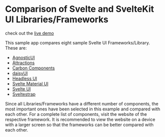 # Comparison of Svelte and SvelteKit UI Libraries/Frameworks

check out the [live demo](https://doldsimo.github.io/svelte-ui-frameworks/home)

This sample app compares eight sample Svelte UI Frameworks/Library. These are:

- [AgnosticUI](https://github.com/agnosticui/agnosticui)
- [Attractions](https://github.com/illright/attractions)
- [Carbon Components](https://github.com/carbon-design-system/carbon-components-svelte)
- [daisyUI](https://github.com/saadeghi/daisyui)
- [Headless UI](https://github.com/rgossiaux/svelte-headlessui)
- [Svelte Material UI](https://github.com/hperrin/svelte-material-ui)
- [Svelte UI](https://github.com/svelteuidev/svelteui)
- [Sveltestrap](https://github.com/bestguy/sveltestrap)

Since all Libraries/Frameworks have a different number of components, the most important ones have been selected in this example and compared with each other. For a complete list of components, visit the website of the respective framework.
It is recommended to view the website on a device with a larger screen so that the frameworks can be better compared with each other.
